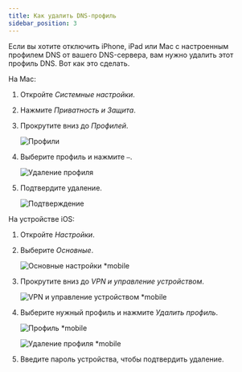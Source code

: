 ```yaml
---
title: Как удалить DNS-профиль
sidebar_position: 3
---
```


Если вы хотите отключить iPhone, iPad или Mac с настроенным профилем DNS от вашего DNS-сервера, вам нужно удалить этот профиль DNS. Вот как это сделать.

На Mac:

1. Откройте *Системные настройки*.

1. Нажмите *Приватность и Защита*.

1. Прокрутите вниз до *Профилей*.

    ![Профили](https://cdn.adtidy.org/content/kb/dns/private/solving_problems/deleting-dns-profile/profiles.png)

1. Выберите профиль и нажмите `–`.

    ![Удаление профиля](https://cdn.adtidy.org/content/kb/dns/private/solving_problems/deleting-dns-profile/delete.png)

1. Подтвердите удаление.

    ![Подтверждение](https://cdn.adtidy.org/content/kb/dns/private/solving_problems/deleting-dns-profile/confirm.png)

На устройстве iOS:

1. Откройте *Настройки*.

1. Выберите *Основные*.

    ![Основные настройки *mobile](https://cdn.adtidy.org/content/kb/dns/private/solving_problems/deleting-dns-profile/general.jpeg)

1. Прокрутите вниз до *VPN и управление устройством*.

    ![VPN и управление устройством *mobile](https://cdn.adtidy.org/content/kb/dns/private/solving_problems/deleting-dns-profile/vpn.jpeg)

1. Выберите нужный профиль и нажмите *Удалить профиль*.

    ![Профиль *mobile](https://cdn.adtidy.org/content/kb/dns/private/solving_problems/deleting-dns-profile/profile.jpeg)

    ![Удаление профиля *mobile](https://cdn.adtidy.org/content/kb/dns/private/solving_problems/deleting-dns-profile/remove.jpeg)

1. Введите пароль устройства, чтобы подтвердить удаление.
